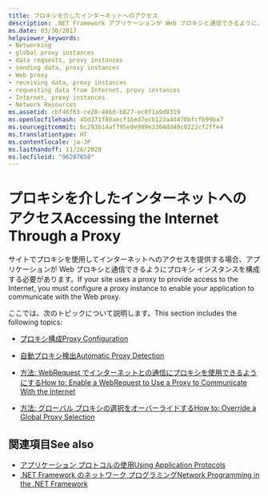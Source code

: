 ```yaml
---
title: プロキシを介したインターネットへのアクセス
description: .NET Framework アプリケーションが Web プロキシと通信できるように、プロキシ インスタンスを構成する方法について学習します。
ms.date: 03/30/2017
helpviewer_keywords:
- Networking
- global proxy instances
- data requests, proxy instances
- sending data, proxy instances
- Web proxy
- receiving data, proxy instances
- requesting data from Internet, proxy instances
- Internet, proxy instances
- Network Resources
ms.assetid: cbf46f63-ce28-486d-b827-ec0f1a9d8319
ms.openlocfilehash: 45d371f80aecf1bed7ecb123a4d478bfcfb99ba7
ms.sourcegitcommit: bc293b14af795e0e999e3304dd40c0222cf2ffe4
ms.translationtype: HT
ms.contentlocale: ja-JP
ms.lasthandoff: 11/26/2020
ms.locfileid: "96287658"
---
```

# <a name="accessing-the-internet-through-a-proxy"></a><span data-ttu-id="eb664-103">プロキシを介したインターネットへのアクセス</span><span class="sxs-lookup"><span data-stu-id="eb664-103">Accessing the Internet Through a Proxy</span></span>

<span data-ttu-id="eb664-104">サイトでプロキシを使用してインターネットへのアクセスを提供する場合、アプリケーションが Web プロキシと通信できるようにプロキシ インスタンスを構成する必要があります。</span><span class="sxs-lookup"><span data-stu-id="eb664-104">If your site uses a proxy to provide access to the Internet, you must configure a proxy instance to enable your application to communicate with the Web proxy.</span></span>  
  
 <span data-ttu-id="eb664-105">ここでは、次のトピックについて説明します。</span><span class="sxs-lookup"><span data-stu-id="eb664-105">This section includes the following topics:</span></span>  
  
- [<span data-ttu-id="eb664-106">プロキシ構成</span><span class="sxs-lookup"><span data-stu-id="eb664-106">Proxy Configuration</span></span>](proxy-configuration.md)  
  
- [<span data-ttu-id="eb664-107">自動プロキシ検出</span><span class="sxs-lookup"><span data-stu-id="eb664-107">Automatic Proxy Detection</span></span>](automatic-proxy-detection.md)  
  
- [<span data-ttu-id="eb664-108">方法: WebRequest でインターネットとの通信にプロキシを使用できるようにする</span><span class="sxs-lookup"><span data-stu-id="eb664-108">How to: Enable a WebRequest to Use a Proxy to Communicate With the Internet</span></span>](how-to-enable-a-webrequest-to-use-a-proxy-to-communicate-with-the-internet.md)  
  
- [<span data-ttu-id="eb664-109">方法: グローバル プロキシの選択をオーバーライドする</span><span class="sxs-lookup"><span data-stu-id="eb664-109">How to: Override a Global Proxy Selection</span></span>](how-to-override-a-global-proxy-selection.md)  
  
## <a name="see-also"></a><span data-ttu-id="eb664-110">関連項目</span><span class="sxs-lookup"><span data-stu-id="eb664-110">See also</span></span>

- [<span data-ttu-id="eb664-111">アプリケーション プロトコルの使用</span><span class="sxs-lookup"><span data-stu-id="eb664-111">Using Application Protocols</span></span>](using-application-protocols.md)
- [<span data-ttu-id="eb664-112">.NET Framework のネットワーク プログラミング</span><span class="sxs-lookup"><span data-stu-id="eb664-112">Network Programming in the .NET Framework</span></span>](index.md)
